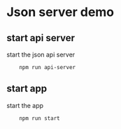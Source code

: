 # Json server demo

## start api server
start the json api server

```shell
    npm run api-server
```

## start app
start the app

```shell
    npm run start
```